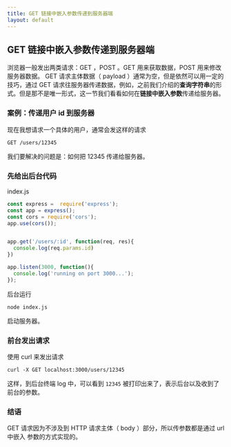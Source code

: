 ```yaml
---
title: GET 链接中嵌入参数传递到服务器端
layout: default
---
```


## GET 链接中嵌入参数传递到服务器端

浏览器一般发出两类请求：GET ，POST 。GET 用来获取数据，POST 用来修改服务器数据。
GET 请求主体数据（ payload ）通常为空，但是依然可以用一定的技巧，通过 GET 请求往服务器传递数据，例如，之前我们介绍的**查询字符串**的形式。但是那不是唯一形式，这一节我们看看如何在**链接中嵌入参数**传递给服务器。

### 案例：传递用户 id 到服务器

现在我想请求一个具体的用户，通常会发这样的请求

```
GET /users/12345
```

我们要解决的问题是：如何把 12345 传递给服务器。


### 先给出后台代码

index.js


```js
const express =  require('express');
const app = express();
const cors = require('cors');
app.use(cors());


app.get('/users/:id', function(req, res){
  console.log(req.params.id)
})

app.listen(3000, function(){
  console.log('running on port 3000...');
});
```

后台运行

```
node index.js
```

启动服务器。

### 前台发出请求

使用 curl 来发出请求

```
curl -X GET localhost:3000/users/12345
```

这样，到后台终端 log 中，可以看到 `12345` 被打印出来了，表示后台以及收到了前台的参数。


### 结语

GET 请求因为不涉及到 HTTP 请求主体（ body ）部分，所以传参数都是通过 url 中嵌入
参数的方式实现的。
